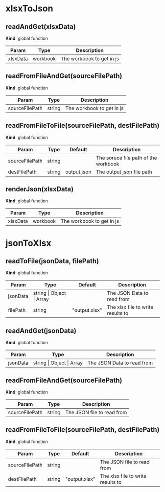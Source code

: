 # xlsxToJson

## readAndGet(xlsxData)
**Kind**: global function  

| Param | Type | Description |
| --- | --- | --- |
| xlsxData | workbook| The workbook to get in js |

## readFromFileAndGet(sourceFilePath)
**Kind**: global function  

| Param | Type | Description |
| --- | --- | --- |
| sourceFilePath | string | The workbook to get in js |

## readFromFileToFile(sourceFilePath, destFilePath)
**Kind**: global function  

| Param | Type | Default | Description |
| --- | --- | --- | --- |
| sourceFilePath | string |  | The soruce file path of the workbook |
| destFilePath | string | output.json | The output json file path |


## renderJson(xlsxData)
**Kind**: global function  

| Param | Type | Description |
| --- | --- | --- |
| xlsxData | workbook | The workbook to get in js |

# jsonToXlsx

## readToFile(jsonData, filePath)
**Kind**: global function  

| Param | Type | Default | Description |
| --- | --- | --- | --- |
| jsonData | string \| Object \| Array |  | The JSON Data to read from |
| filePath | string | &quot;output.xlsx&quot; | The xlsx file to write results to |



## readAndGet(jsonData)
**Kind**: global function  

| Param | Type | Description |
| --- | --- | --- |
| jsonData | string \| Object \| Array | The JSON Data to read from |



## readFromFileAndGet(sourceFilePath)
**Kind**: global function  

| Param | Type | Description |
| --- | --- | --- |
| sourceFilePath | string | The JSON file to read from |



## readFromFileToFile(sourceFilePath, destFilePath)
**Kind**: global function  

| Param | Type | Default | Description |
| --- | --- | --- | --- |
| sourceFilePath | string |  | The JSON file to read from |
| destFilePath | string | &quot;output.xlsx&quot; | The xlsx file to write results to |